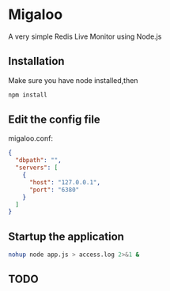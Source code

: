 Migaloo
=======
A very simple Redis Live Monitor using Node.js

## Installation

Make sure you have node installed,then 

```bash
npm install
```

## Edit the config file

migaloo.conf:

```json
{
  "dbpath": "",
  "servers": [
    {
      "host": "127.0.0.1",
      "port": "6380"
    }
  ]
}
```


## Startup the application

```bash
nohup node app.js > access.log 2>&1 &
```

## TODO




